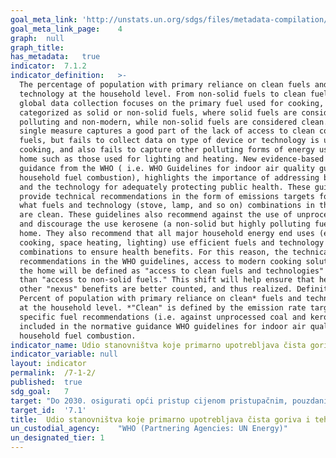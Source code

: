 ```yaml
---	
goal_meta_link:	'http://unstats.un.org/sdgs/files/metadata-compilation/Metadata-Goal-7.pdf'
goal_meta_link_page:	4
graph:	null
graph_title:	
has_metadata:	true
indicator:	7.1.2
indicator_definition:	>-
  The percentage of population with primary reliance on clean fuels and
  technology at the household level. From non-solid fuels to clean fuels Current
  global data collection focuses on the primary fuel used for cooking,
  categorized as solid or non-solid fuels, where solid fuels are considered
  polluting and non-modern, while non-solid fuels are considered clean. This
  single measure captures a good part of the lack of access to clean cooking
  fuels, but fails to collect data on type of device or technology is used for
  cooking, and also fails to capture other polluting forms of energy use in the
  home such as those used for lighting and heating. New evidence-based normative
  guidance from the WHO ( i.e. WHO Guidelines for indoor air quality guidelines:
  household fuel combustion), highlights the importance of addressing both fuel
  and the technology for adequately protecting public health. These guidelines
  provide technical recommendations in the form of emissions targets for as to
  what fuels and technology (stove, lamp, and so on) combinations in the home
  are clean. These guidelines also recommend against the use of unprocessed coal
  and discourage the use kerosene (a non-solid but highly polluting fuel) in the
  home. They also recommend that all major household energy end uses (e.g.
  cooking, space heating, lighting) use efficient fuels and technology
  combinations to ensure health benefits. For this reason, the technical
  recommendations in the WHO guidelines, access to modern cooking solution in
  the home will be defined as "access to clean fuels and technologies" rather
  than "access to non-solid fuels." This shift will help ensure that health and
  other "nexus" benefits are better counted, and thus realized. Definition
  Percent of population with primary reliance on clean* fuels and technologies
  at the household level. *"Clean" is defined by the emission rate targets and
  specific fuel recommendations (i.e. against unprocessed coal and kerosene)
  included in the normative guidance WHO guidelines for indoor air quality:
  household fuel combustion.
indicator_name:	Udio stanovništva koje primarno upotrebljava čista goriva i tehnologije
indicator_variable:	null
layout:	indicator
permalink:	/7-1-2/
published:	true
sdg_goal:	7
target:	"Do 2030. osigurati opći pristup cijenom pristupačnim, pouzdanim i modernim energetskim uslugama"
target_id:	'7.1'
title:	Udio stanovništva koje primarno upotrebljava čista goriva i tehnologije
un_custodial_agency:	"WHO (Partnering Agencies: UN Energy)"
un_designated_tier:	1
---	
```


